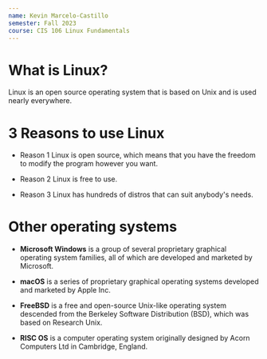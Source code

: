 ```yaml
---
name: Kevin Marcelo-Castillo
semester: Fall 2023
course: CIS 106 Linux Fundamentals
---
```


# What is Linux?

Linux is an open source operating system that is based on Unix and is used nearly everywhere. 
 
# 3 Reasons to use Linux

* Reason 1
Linux is open source, which means that you have the freedom to modify the program however you want.

* Reason 2
Linux is free to use.

* Reason 3
Linux has hundreds of distros that can suit anybody's needs.

# Other operating systems

* **Microsoft Windows** is a group of several proprietary graphical operating system families, all of which are developed and marketed by Microsoft. 

* **macOS** is a series of proprietary graphical operating systems developed and marketed by Apple Inc. 

* **FreeBSD** is a free and open-source Unix-like operating system descended from the Berkeley Software Distribution (BSD), which was based on Research Unix.

* **RISC OS** is a computer operating system originally designed by Acorn Computers Ltd in Cambridge, England. 

